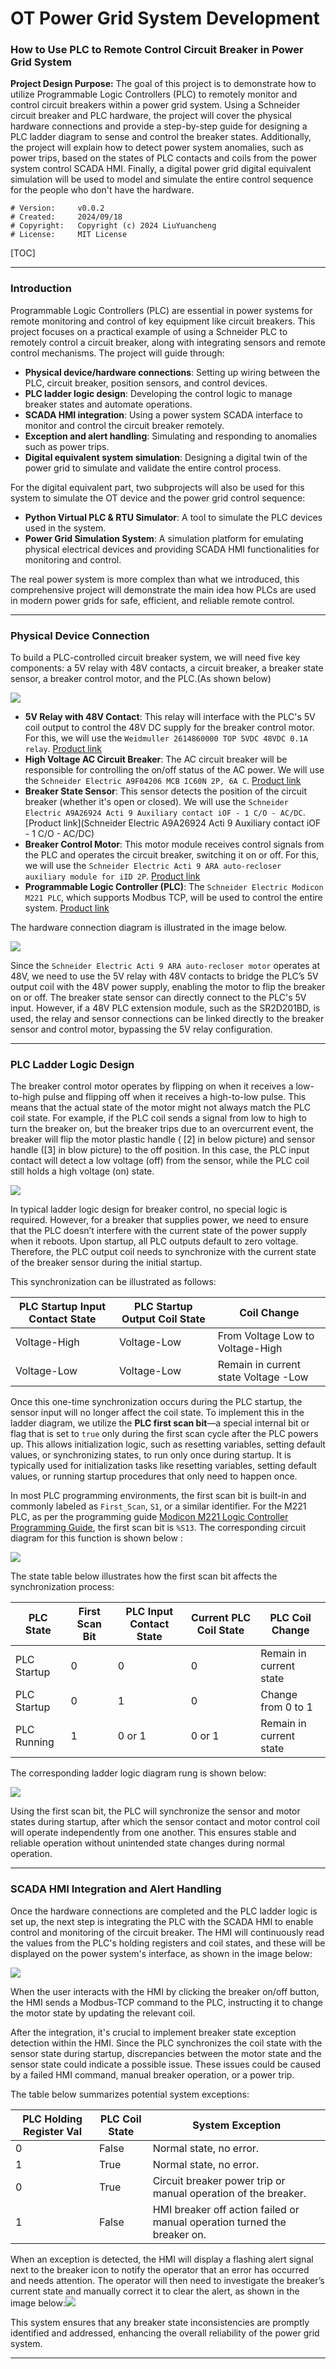 # OT Power Grid System Development

### How to Use PLC to Remote Control Circuit Breaker in Power Grid System 





**Project Design Purpose:**
The goal of this project is to demonstrate how to utilize Programmable Logic Controllers (PLC) to remotely monitor and control circuit breakers within a power grid system. Using a Schneider circuit breaker and PLC hardware, the project will cover the physical hardware connections and provide a step-by-step guide for designing a PLC ladder diagram  to sense and control the breaker states. Additionally, the project will explain how to detect power system anomalies, such as power trips, based on the states of PLC contacts and coils from the power system control SCADA HMI. Finally, a digital power grid digital equivalent  simulation will be used to model and simulate the entire control sequence for the people who don't have the hardware.

```
# Version:     v0.0.2
# Created:     2024/09/18
# Copyright:   Copyright (c) 2024 LiuYuancheng
# License:     MIT License 
```

[TOC]

 

------

### Introduction

Programmable Logic Controllers (PLC) are essential in power systems for remote monitoring and control of key equipment like circuit breakers. This project focuses on a practical example of using a Schneider PLC to remotely control a circuit breaker, along with integrating sensors and remote control mechanisms. The project will guide through:

- **Physical device/hardware connections**: Setting up wiring between the PLC, circuit breaker, position sensors, and control devices.
- **PLC ladder logic design**: Developing the control logic to manage breaker states and automate operations.
- **SCADA HMI integration**: Using a power system SCADA interface to monitor and control the circuit breaker remotely.
- **Exception and alert handling**: Simulating and responding to anomalies such as power trips.
- **Digital equivalent system simulation**: Designing a digital twin of the power grid to simulate and validate the entire control process.

For the  digital equivalent part, two subprojects will also be used for this system to simulate the OT device and the power grid control sequence:

- **Python Virtual PLC & RTU Simulator**: A tool to simulate the PLC devices used in the system.
- **Power Grid Simulation System**: A simulation platform for emulating physical electrical devices and providing SCADA HMI functionalities for monitoring and control.

The real power system is more complex than what we introduced, this comprehensive project will demonstrate the main idea how PLCs are used in modern power grids for safe, efficient, and reliable remote control.



------

### Physical Device Connection

To build a PLC-controlled circuit breaker system, we will need five key components: a 5V relay with 48V contacts, a circuit breaker, a breaker state sensor, a breaker control motor, and the PLC.(As shown below)

![](img/s_03.png)

- **5V Relay with 48V Contact**: This relay will interface with the PLC's 5V coil output to control the 48V DC supply for the breaker control motor. For this, we will use the `Weidmuller 2614860000 TOP 5VDC 48VDC 0.1A relay`. [Product link](https://catalog.weidmueller.com/catalog/Start.do?localeId=en&ObjectID=2614860000)
- **High Voltage AC Circuit Breaker**: The AC circuit breaker will be responsible for controlling the on/off status of the AC power. We will use the `Schneider Electric A9F04206 MCB IC60N 2P, 6A C`. [Product link](https://www.se.com/sg/en/product/A9F04206/miniature-circuit-breaker-mcb-acti9-ic60n-2p-6a-c-curve-6000a-iec-608981-10ka-iec-609472-double-term-/)
- **Breaker State Sensor**: This sensor detects the position of the circuit breaker (whether it's open or closed). We will use the `Schneider Electric A9A26924 Acti 9 Auxiliary contact iOF - 1 C/O - AC/DC`. [Product link](Schneider Electric A9A26924 Acti 9 Auxiliary contact iOF - 1 C/O - AC/DC)
- **Breaker Control Motor**: This motor module receives control signals from the PLC and operates the circuit breaker, switching it on or off. For this, we will use the `Schneider Electric Acti 9 ARA auto-recloser auxiliary module for iID 2P`. [Product link](https://www.se.com/sg/en/product/A9C70342/acti-9-ara-auto-recloser-aux-for-iid-2p-1-prog/)
- **Programmable Logic Controller (PLC)**: The `Schneider Electric Modicon M221 PLC`, which supports Modbus TCP, will be used to control the entire system. [Product link](https://www.se.com/sg/en/product-range/62128-logic-controller-modicon-m221/#products)

The hardware connection diagram is illustrated in the image below.

![](img/s_04.png)

Since the `Schneider Electric Acti 9 ARA auto-recloser motor` operates at 48V, we need to use the 5V relay with 48V contacts to bridge the PLC’s 5V output coil with the 48V power supply, enabling the motor to flip the breaker on or off. The breaker state sensor can directly connect to the PLC's 5V input. However, if a 48V PLC extension module, such as the SR2D201BD, is used, the relay and sensor connections can be linked directly to the breaker sensor and control motor, bypassing the 5V relay configuration.



------

### PLC Ladder Logic Design 

The breaker control motor operates by flipping on when it receives a low-to-high pulse and flipping off when it receives a high-to-low pulse. This means that the actual state of the motor might not always match the PLC coil state. For example, if the PLC coil sends a signal from low to high to turn the breaker on, but the breaker trips due to an overcurrent event, the breaker will flip the motor plastic handle ( [2] in below picture) and sensor handle ([3] in blow picture) to the off position. In this case, the PLC input contact will detect a low voltage (off) from the sensor, while the PLC coil still holds a high voltage (on) state.

![](img/s_05.png)

In typical ladder logic design for breaker control, no special logic is required. However, for a breaker that supplies power, we need to ensure that the PLC doesn’t interfere with the current state of the power supply when it reboots. Upon startup, all PLC outputs default to zero voltage. Therefore, the PLC output coil needs to synchronize with the current state of the breaker sensor during the initial startup.

This synchronization can be illustrated as follows:

| PLC Startup Input Contact State | PLC Startup Output Coil State | Coil Change                          |
| ------------------------------- | ----------------------------- | ------------------------------------ |
| Voltage-High                    | Voltage-Low                   | From Voltage Low to Voltage-High     |
| Voltage-Low                     | Voltage-Low                   | Remain in current state Voltage -Low |

Once this one-time synchronization occurs during the PLC startup, the sensor input will no longer affect the coil state. To implement this in the ladder diagram, we utilize the **PLC first scan bit**—a special internal bit or flag that is set to `true` only during the first scan cycle after the PLC powers up. This allows initialization logic, such as resetting variables, setting default values, or synchronizing states, to run only once during startup. It is typically used for initialization tasks like resetting variables, setting default values, or running startup procedures that only need to happen once.

In most PLC programming environments, the first scan bit is built-in and commonly labeled as `First_Scan`, `S1`, or a similar identifier. For the M221 PLC, as per the programming guide [Modicon M221 Logic Controller Programming Guide](https://pneumatykanet.pl/pub/przekierowanie/Modicon-M221-Logic-Controller-Programming-Guide-EN.pdf), the first scan bit is `%S13`. The corresponding circuit diagram for this function is shown below : 

![](img/s_06.png)

The state table below illustrates how the first scan bit affects the synchronization process:

| PLC State   | First Scan Bit | PLC Input Contact State | Current PLC Coil State | PLC Coil Change         |
| ----------- | -------------- | ----------------------- | ---------------------- | ----------------------- |
| PLC Startup | 0              | 0                       | 0                      | Remain in current state |
| PLC Startup | 0              | 1                       | 0                      | Change from 0 to 1      |
| PLC Running | 1              | 0 or 1                  | 0 or 1                 | Remain in current state |

The corresponding ladder logic diagram rung is shown below:

![](img/s_07.png)

Using the first scan bit, the PLC will synchronize the sensor and motor states during startup, after which the sensor contact and motor control coil will operate independently from one another. This ensures stable and reliable operation without unintended state changes during normal operation.



------

### SCADA HMI Integration and Alert Handling

Once the hardware connections are completed and the PLC ladder logic is set up, the next step is integrating the PLC with the SCADA HMI to enable control and monitoring of the circuit breaker. The HMI will continuously read the values from the PLC's holding registers and coil states, and these will be displayed on the power system's interface, as shown in the image below:

![](img/s_08.png)

When the user interacts with the HMI by clicking the breaker on/off button, the HMI sends a Modbus-TCP command to the PLC, instructing it to change the motor state by updating the relevant coil.

After the integration, it's crucial to implement breaker state exception detection within the HMI. Since the PLC synchronizes the coil state with the sensor state during startup, discrepancies between the motor state and the sensor state could indicate a possible issue. These issues could be caused by a failed HMI command, manual breaker operation, or a power trip.

The table below summarizes potential system exceptions:

| PLC Holding Register Val | PLC Coil State | System Exception                                             |
| ------------------------ | -------------- | ------------------------------------------------------------ |
| 0                        | False          | Normal state, no error.                                      |
| 1                        | True           | Normal state, no error.                                      |
| 0                        | True           | Circuit breaker power trip or manual operation of the breaker. |
| 1                        | False          | HMI breaker off action failed or manual operation turned the breaker on. |

When an exception is detected, the HMI will display a flashing alert signal next to the breaker icon to notify the operator that an error has occurred and needs attention. The operator will then need to investigate the breaker’s current state and manually correct it to clear the alert, as shown in the image below:![](img/s_09.png)

This system ensures that any breaker state inconsistencies are promptly identified and addressed, enhancing the overall reliability of the power grid system.



------



